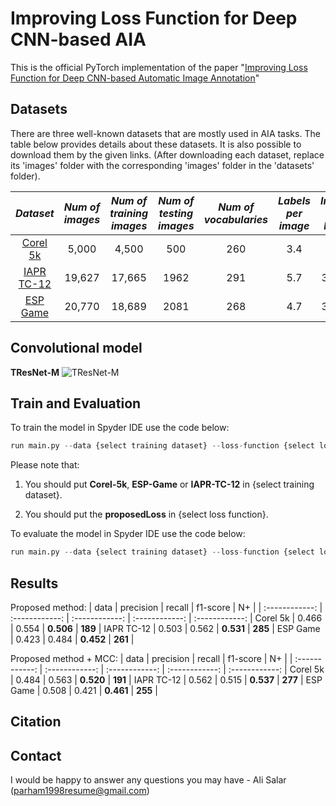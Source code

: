 # Improving Loss Function for Deep CNN-based AIA
This is the official PyTorch implementation of the paper "[Improving Loss Function for Deep CNN-based Automatic Image Annotation]()"

## Datasets
There are three well-known datasets that are mostly used in AIA tasks. The table below provides details about these datasets. It is also possible to download them by the given links. (After downloading each dataset, replace its 'images' folder with the corresponding 'images' folder in the 'datasets' folder).

| *Dataset* | *Num of images* | *Num of training images* | *Num of testing images*  | *Num of vocabularies*  | *Labels per image*  | *Image per label* |
| :------------: | :-------------: | :-------------: | :-------------: | :------------: | :-------------: | :-------------: |
| [Corel 5k](https://www.kaggle.com/datasets/parhamsalar/corel5k) | 5,000 | 4,500 | 500 | 260 | 3.4 | 58.6 |
| [IAPR TC-12](https://www.kaggle.com/datasets/parhamsalar/iaprtc12) | 19,627 | 17,665 | 1962 | 291 | 5.7 | 347.7 |
| [ESP Game](https://www.kaggle.com/datasets/parhamsalar/espgame) | 20,770 | 18,689 | 2081 | 268 | 4.7 | 362.7 |

## Convolutional model
**TResNet-M**
![TResNet-M](https://user-images.githubusercontent.com/85555218/198952123-391fdfe0-4bd2-4129-982c-c1074279b099.png)

## Train and Evaluation
To train the model in Spyder IDE use the code below:
```python
run main.py --data {select training dataset} --loss-function {select loss function}
```
Please note that:
1) You should put **Corel-5k**, **ESP-Game** or **IAPR-TC-12** in {select training dataset}.

2) You should put the **proposedLoss** in {select loss function}.

To evaluate the model in Spyder IDE use the code below:
```python
run main.py --data {select training dataset} --loss-function {select loss function} --evaluate
```

## Results
Proposed method:
| data | precision | recall | f1-score | N+ |
| :------------: | :------------: | :------------: | :------------: | :------------: |
Corel 5k | 0.466 | 0.554 | **0.506** | **189** |
IAPR TC-12 | 0.503 | 0.562 | **0.531** | **285** |
ESP Game | 0.423 | 0.484 | **0.452** | **261** |

Proposed method + MCC:
| data | precision | recall | f1-score | N+ |
| :------------: | :------------: | :------------: | :------------: | :------------: |
Corel 5k | 0.484 | 0.563 | **0.520** | **191** |
IAPR TC-12 | 0.562 | 0.515 | **0.537** | **277** |
ESP Game | 0.508 | 0.421 | **0.461** | **255** |

## Citation

## Contact
I would be happy to answer any questions you may have - Ali Salar (parham1998resume@gmail.com)
